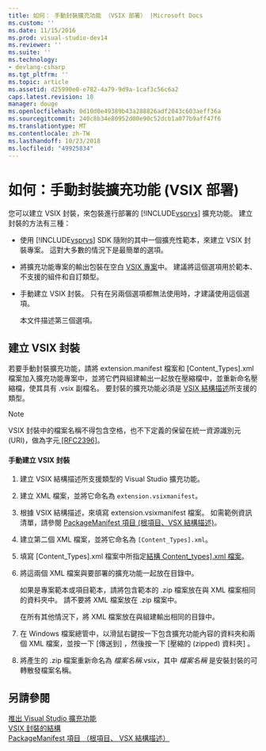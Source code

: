 ```yaml
---
title: 如何： 手動封裝擴充功能 （VSIX 部署） |Microsoft Docs
ms.custom: ''
ms.date: 11/15/2016
ms.prod: visual-studio-dev14
ms.reviewer: ''
ms.suite: ''
ms.technology:
- devlang-csharp
ms.tgt_pltfrm: ''
ms.topic: article
ms.assetid: d25990e0-e782-4a79-9d9a-1caf3c56c6a2
caps.latest.revision: 10
manager: douge
ms.openlocfilehash: 0d10d0e49389b43a288826adf2043c603aeff36a
ms.sourcegitcommit: 240c8b34e80952d00e90c52dcb1a077b9aff47f6
ms.translationtype: MT
ms.contentlocale: zh-TW
ms.lasthandoff: 10/23/2018
ms.locfileid: "49925834"
---
```

# <a name="how-to-manually-package-an-extension-vsix-deployment"></a>如何：手動封裝擴充功能 (VSIX 部署)
您可以建立 VSIX 封裝，來包裝進行部署的 [!INCLUDE[vsprvs](../includes/vsprvs-md.md)] 擴充功能。 建立封裝的方法有三種：  
  
- 使用 [!INCLUDE[vsprvs](../includes/vsprvs-md.md)] SDK 隨附的其中一個擴充性範本，來建立 VSIX 封裝專案。 這對大多數的情況下是最簡單的選項。  
  
- 將擴充功能專案的輸出包裝在空白 [VSIX 專案](../extensibility/vsix-project-template.md)中。 建議將這個選項用於範本、不支援的組件和自訂類型。  
  
- 手動建立 VSIX 封裝。 只有在另兩個選項都無法使用時，才建議使用這個選項。  
  
  本文件描述第三個選項。  
  
## <a name="creating-a-vsix-package"></a>建立 VSIX 封裝  
 若要手動封裝擴充功能，請將 extension.manifest 檔案和 [Content_Types].xml 檔案加入擴充功能專案中，並將它們與組建輸出一起放在壓縮檔中，並重新命名壓縮檔，使其具有 .vsix 副檔名。 要封裝的擴充功能必須是 [VSIX 結構描述](http://msdn.microsoft.com/en-us/76e410ec-b1fb-4652-ac98-4a4c52e09a2b)所支援的類型。  
  
> [!NOTE]
>  VSIX 封裝中的檔案名稱不得包含空格，也不下定義的保留在統一資源識別元 (URI)，做為字元[ \[RFC2396\]](http://go.microsoft.com/fwlink/?LinkId=90339)。  
  
#### <a name="to-manually-create-a-vsix-package"></a>手動建立 VSIX 封裝  
  
1.  建立 VSIX 結構描述所支援類型的 Visual Studio 擴充功能。  
  
2.  建立 XML 檔案，並將它命名為 `extension.vsixmanifest`。  
  
3.  根據 VSIX 結構描述，來填寫 extension.vsixmanifest 檔案。 如需範例資訊清單，請參閱 [PackageManifest 項目 (根項目、VSX 結構描述)](http://msdn.microsoft.com/en-us/f8ae42ba-775a-4d2b-976a-f556e147f187)。  
  
4.  建立第二個 XML 檔案，並將它命名為 `[Content_Types].xml`。  
  
5.  填寫 [Content_Types].xml 檔案中所指定[結構 Content_types\].xml 檔案](../extensibility/the-structure-of-the-content-types-dot-xml-file.md)。  
  
6.  將這兩個 XML 檔案與要部署的擴充功能一起放在目錄中。  
  
     如果是專案範本或項目範本，請將包含範本的 .zip 檔案放在與 XML 檔案相同的資料夾中。 請不要將 XML 檔案放在 .zip 檔案中。  
  
     在所有其他情況下，將 XML 檔案放在與組建輸出相同的目錄中。  
  
7.  在 Windows 檔案總管中，以滑鼠右鍵按一下包含擴充功能內容的資料夾和兩個 XML 檔案，並按一下 [傳送到] ，然後按一下 [壓縮的 (zipped) 資料夾] 。  
  
8.  將產生的 .zip 檔案重新命名為 *檔案名稱*.vsix，其中 *檔案名稱* 是安裝封裝的可轉散發檔案名稱。  
  
## <a name="see-also"></a>另請參閱  
 [推出 Visual Studio 擴充功能](../extensibility/shipping-visual-studio-extensions.md)   
 [VSIX 封裝的結構](../extensibility/anatomy-of-a-vsix-package.md)   
 [PackageManifest 項目 （根項目、 VSX 結構描述）](http://msdn.microsoft.com/en-us/f8ae42ba-775a-4d2b-976a-f556e147f187)